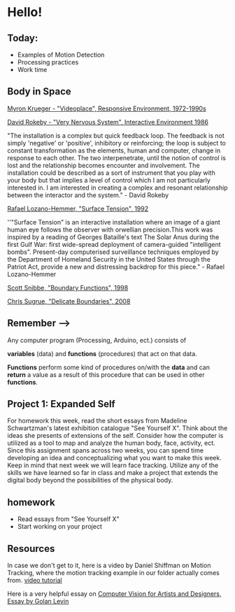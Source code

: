 # Hello!

## Today:

- Examples of Motion Detection
- Processing practices
- Work time

## Body in Space
[Myron Krueger - "Videoplace", Responsive Environment, 1972-1990s](https://www.youtube.com/watch?v=dmmxVA5xhuo)

[David Rokeby - "Very Nervous System", Interactive Environment 1986](https://www.youtube.com/watch?v=FsR7EQgG7N0)

"The installation is a complex but quick feedback loop. The feedback is not simply 'negative' or 'positive', inhibitory or reinforcing; the loop is subject to constant transformation as the elements, human and computer, change in response to each other. The two interpenetrate, until the notion of control is lost and the relationship becomes encounter and involvement.
The installation could be described as a sort of instrument that you play with your body but that implies a level of control which I am not particularly interested in. I am interested in creating a complex and resonant relationship between the interactor and the system." - David Rokeby

[Rafael Lozano-Hemmer, "Surface Tension", 1992](https://www.youtube.com/watch?v=JXLoLPkzdto)

''"Surface Tension" is an interactive installation where an image of a giant human eye follows the observer with orwellian precision.This work was inspired by a reading of Georges Bataille's text The Solar Anus during the first Gulf War: first wide-spread deployment of camera-guided "intelligent bombs". Present-day computerised surveillance techniques employed by the Department of Homeland Security in the United States through the Patriot Act, provide a new and distressing backdrop for this piece." - Rafael Lozano-Hemmer

[Scott Snibbe, "Boundary Functions", 1998](https://www.youtube.com/watch?v=_Ax4pgtHQDg)

[Chris Sugrue, "Delicate Boundaries", 2008](https://vimeo.com/1007230)

## Remember -->

Any computer program (Processing, Arduino, ect.) consists of

**variables** (data) and **functions** (procedures) that act on that data.

**Functions** perform some kind of procedures on/with the **data** and can **return** a value as a result of this procedure that can be used in other **functions**.

## Project 1: Expanded Self
For homework this week, read the short essays from Madeline Schwartzman's latest exhibition catalogue "See Yourself X". Think about the ideas she presents of extensions of the self. Consider how the computer is utilized as a tool to map and analyze the human body, face, activity, ect. Since this assignment spans across two weeks, you can spend time developing an idea and conceptualizing what you want to make this week. Keep in mind that next week we will learn face tracking. Utilize any of the skills we have learned so far in class and make a project that extends the digital body beyond the possibilities of the physical body.

## homework

- Read essays from "See Yourself X"
- Start working on your project

## Resources

In case we don't get to it, here is a video by Daniel Shiffman on Motion Tracking, where the motion tracking example in our folder actually comes from.
[video tutorial](https://www.youtube.com/watch?v=QLHMtE5XsMs&index=6&list=PLRqwX-V7Uu6bw0bVn4M63p8TMJf3OhGy8)

Here is a very helpful essay on [Computer Vision for Artists and Designers, Essay by Golan Levin](http://www.flong.com/texts/essays/essay_cvad/)
